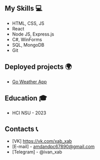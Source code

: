 ## My Skills 💻

- HTML, CSS, JS
- React
- Node JS, Express.js
- C#, WinForms
- SQL, MongoDB
- Git

## Deployed projects 🌍
- [Go Weather App](https://ivanxablin.github.io/Go-Weather-Api/)

## Education 🎓
- HCI NSU - 2023

## Contacts 📞
- [VK] https://vk.com/xab_xab
- [E-mail] - amdandpc67890@gmail.com
- [Telegram] - @ivan_xab



